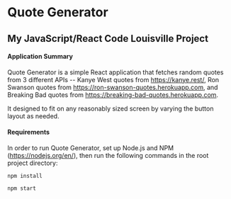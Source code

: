 # Quote Generator
## My JavaScript/React Code Louisville Project

#### Application Summary

Quote Generator is a simple React application that fetches random quotes from 3 different APIs -- Kanye West quotes from https://kanye.rest/, Ron Swanson quotes from https://ron-swanson-quotes.herokuapp.com, and Breaking Bad quotes from https://breaking-bad-quotes.herokuapp.com.

It designed to fit on any reasonably sized screen by varying the button layout as needed.

#### Requirements

In order to run Quote Generator, set up Node.js and NPM (https://nodejs.org/en/), then run the following commands in the root project directory:

`npm install`

`npm start`